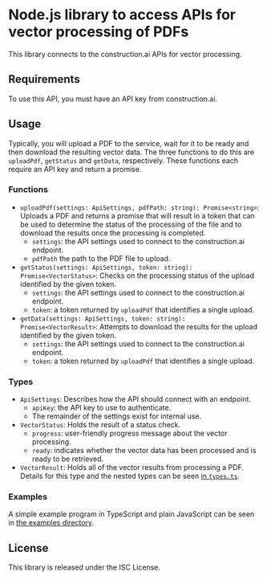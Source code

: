 # Node.js library to access APIs for vector processing of PDFs

This library connects to the construction.ai APIs for vector processing.

## Requirements

To use this API, you must have an API key from construction.ai.

## Usage

Typically, you will upload a PDF to the service, wait for it to be ready and
then download the resulting vector data. The three functions to do this are
`uploadPdf`, `getStatus` and `getData`, respectively. These functions each
require an API key and return a promise.

### Functions

- `uploadPdf(settings: ApiSettings, pdfPath: string): Promise<string>`:
  Uploads a PDF and returns a promise that will result in a token that can be
  used to determine the status of the processing of the file and to download
  the results once the processing is completed.
    - `settings`: the API settings used to connect to the construction.ai
      endpoint.
    - `pdfPath` the path to the PDF file to upload.
- `getStatus(settings: ApiSettings, token: string): Promise<VectorStatus>`:
  Checks on the processing status of the upload identified by the given token.
    - `settings`: the API settings used to connect to the construction.ai
      endpoint.
    - `token`: a token returned by `uploadPdf` that identifies a single
      upload.
- `getData(settings: ApiSettings, token: string): Promise<VectorResult>`:
  Attempts to download the results for the upload identified by the given
  token.
    - `settings`: the API settings used to connect to the construction.ai
      endpoint.
    - `token`: a token returned by `uploadPdf` that identifies a single
      upload.

### Types

- `ApiSettings`: Describes how the API should connect with an endpoint.
    - `apiKey`: the API key to use to authenticate.
    - The remainder of the settings exist for internal use.
- `VectorStatus`: Holds the result of a status check.
    - `progress`: user-friendly progress message about the vector processing.
    - `ready`: indicates whether the vector data has been processed and is
      ready to be retrieved.
- `VectorResult`: Holds all of the vector results from processing a PDF.
  Details for this type and the nested types can be seen [in
  `types.ts`](./src/types.ts).

### Examples

A simple example program in TypeScript and plain JavaScript can be seen in [the
examples directory](./examples/).

## License

This library is released under the ISC License.
